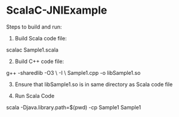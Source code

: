 # ScalaC-JNIExample

Steps to build and run:

1) Build Scala code file:

<Linux>
scalac Sample1.scala

2) Build C++ code file:

<Linux>
g++ -sharedlib -O3 \ -I <Path to JNI Header files> \ Sample1.cpp -o libSample1.so

3) Ensure that libSample1.so is in same directory as Scala code file

4) Run Scala Code

<Linux>
scala -Djava.library.path=$(pwd) -cp Sample1 Sample1

